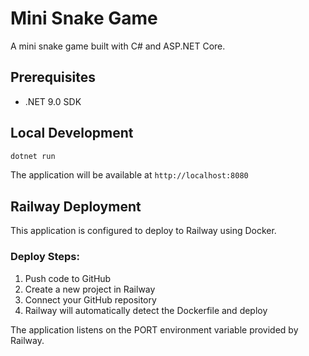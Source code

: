 # Mini Snake Game

A mini snake game built with C# and ASP.NET Core.

## Prerequisites

- .NET 9.0 SDK

## Local Development

```bash
dotnet run
```

The application will be available at `http://localhost:8080`

## Railway Deployment

This application is configured to deploy to Railway using Docker.

### Deploy Steps:

1. Push code to GitHub
2. Create a new project in Railway
3. Connect your GitHub repository
4. Railway will automatically detect the Dockerfile and deploy

The application listens on the PORT environment variable provided by Railway.
